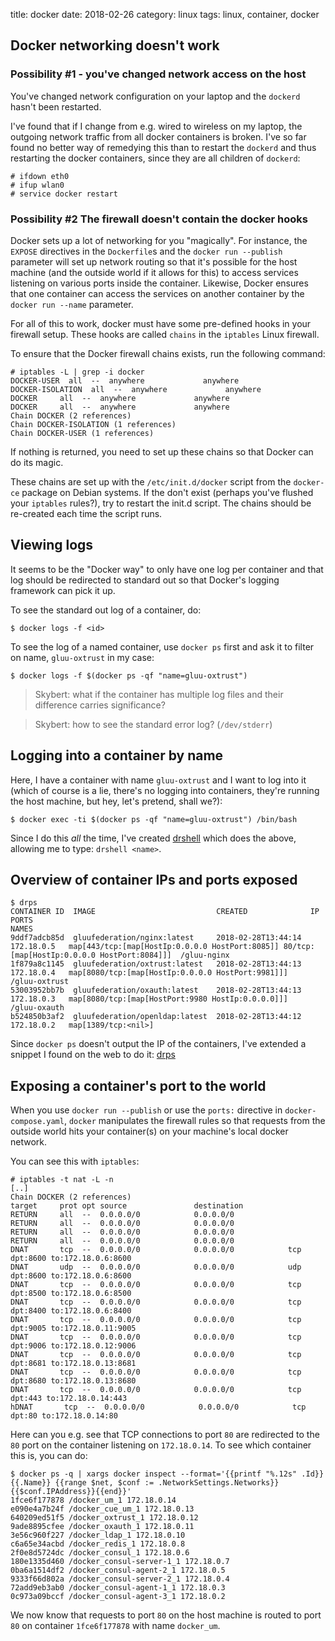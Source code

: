 title: docker
date: 2018-02-26
category: linux
tags: linux, container, docker


## Docker networking doesn't work

### Possibility #1 - you've changed network access on the host

You've changed network configuration on your laptop and the `dockerd`
hasn't been restarted. 

I've found that if I change from e.g. wired to wireless on my laptop,
the outgoing network traffic from all docker containers is
broken. I've so far found no better way of remedying this than to
restart the `dockerd` and thus restarting the docker containers, since
they are all children of `dockerd`:

```text
# ifdown eth0
# ifup wlan0
# service docker restart
```

### Possibility #2 The firewall doesn't contain the docker hooks
Docker sets up a lot of networking for you "magically". For instance,
the `EXPOSE` directives in the `Dockerfile`s and the `docker run
--publish` parameter will set up network routing so that it's possible
for the host machine (and the outside world if it allows for this) to
access services listening on various ports inside the
container. Likewise, Docker ensures that one container can access the
services on another container by the `docker run --name` parameter.

For all of this to work, docker must have some pre-defined hooks in
your firewall setup. These hooks are called `chains` in the `iptables`
Linux firewall.

To ensure that the Docker firewall chains exists, run the following
command:

```text
# iptables -L | grep -i docker
DOCKER-USER  all  --  anywhere             anywhere            
DOCKER-ISOLATION  all  --  anywhere             anywhere            
DOCKER     all  --  anywhere             anywhere            
DOCKER     all  --  anywhere             anywhere            
Chain DOCKER (2 references)
Chain DOCKER-ISOLATION (1 references)
Chain DOCKER-USER (1 references)
```

If nothing is returned, you need to set up these chains so that Docker
can do its magic. 

These chains are set up with the `/etc/init.d/docker` script from the
`docker-ce` package on Debian systems. If the don't exist (perhaps
you've flushed your `iptables` rules?), try to restart the init.d
script. The chains should be re-created each time the script runs.

## Viewing logs

It seems to be the "Docker way" to only have one log per container and
that log should be redirected to standard out so that Docker's logging
framework can pick it up.

To see the standard out log of a container, do:

```text
$ docker logs -f <id>
```

To see the log of a named container, use `docker ps` first and ask it
to filter on name, `gluu-oxtrust` in my case:

```text
$ docker logs -f $(docker ps -qf "name=gluu-oxtrust")
```

> Skybert: what if the container has multiple log files and
> their difference carries significance?

> Skybert: how to see the standard error log? (`/dev/stderr`)

## Logging into a container by name

Here, I have a container with name `gluu-oxtrust` and I want to log
into it (which of course is a lie, there's no logging into containers,
they're running the host machine, but hey, let's pretend, shall we?):

```text
$ docker exec -ti $(docker ps -qf "name=gluu-oxtrust") /bin/bash
```

Since I do this _all_ the time, I've created
[drshell](https://github.com/skybert/dr/blob/master/bin/drshell)
which does the above, allowing me to type: `drshell <name>`.

## Overview of container IPs and ports exposed
```text
$ drps
CONTAINER ID  IMAGE                           CREATED              IP           PORTS                                                                                        NAMES
9ddf7adcb85d  gluufederation/nginx:latest     2018-02-28T13:44:14  172.18.0.5   map[443/tcp:[map[HostIp:0.0.0.0 HostPort:8085]] 80/tcp:[map[HostIp:0.0.0.0 HostPort:8084]]]  /gluu-nginx
1f879a8c1145  gluufederation/oxtrust:latest   2018-02-28T13:44:13  172.18.0.4   map[8080/tcp:[map[HostIp:0.0.0.0 HostPort:9981]]]                                            /gluu-oxtrust
53003952bb7b  gluufederation/oxauth:latest    2018-02-28T13:44:13  172.18.0.3   map[8080/tcp:[map[HostPort:9980 HostIp:0.0.0.0]]]                                            /gluu-oxauth
b524850b3af2  gluufederation/openldap:latest  2018-02-28T13:44:12  172.18.0.2   map[1389/tcp:<nil>]  
```

Since `docker ps` doesn't output the IP of the containers, I've
extended a snippet I found on the web to do it:
[drps](https://github.com/skybert/dr/blob/master/bin/drps)

## Exposing a container's port to the world

When you use `docker run --publish` or use the `ports:` directive in
`docker-compose.yaml`, `docker` manipulates the firewall rules so that
requests from the outside world hits your container(s) on your
machine's local docker network.

You can see this with `iptables`:

```text
# iptables -t nat -L -n
[..]
Chain DOCKER (2 references)
target     prot opt source               destination         
RETURN     all  --  0.0.0.0/0            0.0.0.0/0           
RETURN     all  --  0.0.0.0/0            0.0.0.0/0           
RETURN     all  --  0.0.0.0/0            0.0.0.0/0           
RETURN     all  --  0.0.0.0/0            0.0.0.0/0           
DNAT       tcp  --  0.0.0.0/0            0.0.0.0/0            tcp dpt:8600 to:172.18.0.6:8600
DNAT       udp  --  0.0.0.0/0            0.0.0.0/0            udp dpt:8600 to:172.18.0.6:8600
DNAT       tcp  --  0.0.0.0/0            0.0.0.0/0            tcp dpt:8500 to:172.18.0.6:8500
DNAT       tcp  --  0.0.0.0/0            0.0.0.0/0            tcp dpt:8400 to:172.18.0.6:8400
DNAT       tcp  --  0.0.0.0/0            0.0.0.0/0            tcp dpt:9005 to:172.18.0.11:9005
DNAT       tcp  --  0.0.0.0/0            0.0.0.0/0            tcp dpt:9006 to:172.18.0.12:9006
DNAT       tcp  --  0.0.0.0/0            0.0.0.0/0            tcp dpt:8681 to:172.18.0.13:8681
DNAT       tcp  --  0.0.0.0/0            0.0.0.0/0            tcp dpt:8680 to:172.18.0.13:8680
DNAT       tcp  --  0.0.0.0/0            0.0.0.0/0            tcp dpt:443 to:172.18.0.14:443
hDNAT       tcp  --  0.0.0.0/0            0.0.0.0/0            tcp dpt:80 to:172.18.0.14:80
```

Here can you e.g. see that TCP connections to port `80` are redirected
to the `80` port on the container listening on `172.18.0.14`. To see
which container this is, you can do:

```text
$ docker ps -q | xargs docker inspect --format='{{printf "%.12s" .Id}} {{.Name}} {{range $net, $conf := .NetworkSettings.Networks}}{{$conf.IPAddress}}{{end}}'
1fce6f177878 /docker_um_1 172.18.0.14
e090e4a7b24f /docker_cue_um_1 172.18.0.13
640209ed51f5 /docker_oxtrust_1 172.18.0.12
9ade8895cfee /docker_oxauth_1 172.18.0.11
3e56c960f227 /docker_ldap_1 172.18.0.10
c6a65e34acbd /docker_redis_1 172.18.0.8
2f0e8d5724dc /docker_consul_1 172.18.0.6
180e1335d460 /docker_consul-server-1_1 172.18.0.7
0ba6a1514df2 /docker_consul-agent-2_1 172.18.0.5
9333f66d802a /docker_consul-server-2_1 172.18.0.4
72add9eb3ab0 /docker_consul-agent-1_1 172.18.0.3
0c973a09bccf /docker_consul-agent-3_1 172.18.0.2
```

We now know that requests to port `80` on the host machine is routed
to port `80` on container `1fce6f177878` with name `docker_um`.

